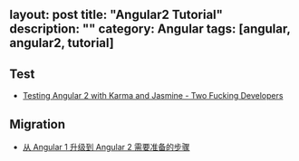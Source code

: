 layout: post
title: "Angular2 Tutorial"
description: ""
category: Angular
tags: [angular, angular2, tutorial]
---

## Test

- [Testing Angular 2 with Karma and Jasmine - Two Fucking Developers](http://twofuckingdevelopers.com/2016/01/testing-angular-2-with-karma-and-jasmine/)

## Migration

- [从 Angular 1 升级到 Angular 2 需要准备的步骤](http://mp.weixin.qq.com/s?__biz=MzAxODE2MjM1MA==&mid=2651551037&idx=2&sn=df8e0aec3267ca87a0a4231d4f9ff005&scene=1&srcid=0719t6GgnDDm5TxoXL7TYGvX#rd)
